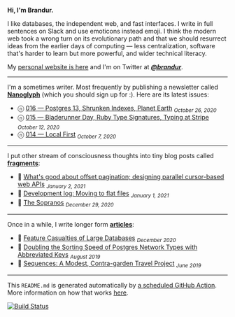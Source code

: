 **Hi, I'm Brandur.**

I like databases, the independent web, and fast interfaces. I write in full sentences on Slack and use emoticons instead emoji. I think the modern web took a wrong turn on its evolutionary path and that we should resurrect ideas from the earlier days of computing — less centralization, software that's harder to learn but more powerful, and wider technical literacy.

My [personal website is here](https://brandur.org) and I'm on Twitter at [***@brandur***](https://twitter.com/brandur).

---

I'm a sometimes writer. Most frequently by publishing a newsletter called [**Nanoglyph**](https://brandur.org/newsletter#nanoglyph) (which you should sign up for :). Here are its latest issues:

* ⓝ [016 — Postgres 13, Shrunken Indexes, Planet Earth](https://brandur.org/nanoglyphs/016-postgres-13) <sub><em>October 26, 2020</em></sub>
* ⓝ [015 — Bladerunner Day, Ruby Type Signatures, Typing at Stripe](https://brandur.org/nanoglyphs/015-ruby-typing) <sub><em>October 12, 2020</em></sub>
* ⓝ [014 — Local First](https://brandur.org/nanoglyphs/014-local-first) <sub><em>October 7, 2020</em></sub>

---

I put other stream of consciousness thoughts into tiny blog posts called [**fragments**](https://brandur.org/fragments):

* 🐚 [What's good about offset pagination; designing parallel cursor-based web APIs](https://brandur.org/fragments/offset-pagination) <sub><em>January 2, 2021</em></sub>
* 🐚 [Development log: Moving to flat files](https://brandur.org/fragments/flat-files) <sub><em>January 1, 2021</em></sub>
* 🐚 [The Sopranos](https://brandur.org/fragments/the-sopranos) <sub><em>December 29, 2020</em></sub>

---

Once in a while, I write longer form [**articles**](https://brandur.org/articles):

* 📖 [Feature Casualties of Large Databases](https://brandur.org/large-database-casualties) <sub><em>December 2020</em></sub>
* 📖 [Doubling the Sorting Speed of Postgres Network Types with Abbreviated Keys](https://brandur.org/sortsupport-inet) <sub><em>August 2019</em></sub>
* 📖 [Sequences: A Modest, Contra-garden Travel Project](https://brandur.org/sequences-project) <sub><em>June 2019</em></sub>

---

This `README.md` is generated automatically by [a scheduled GitHub Action](https://github.com/brandur/brandur/blob/master/.github/workflows/ci.yml). More information on how that works [here](https://brandur.org/fragments/self-updating-github-readme).

[![Build Status](https://github.com/brandur/brandur/workflows/brandur%20CI/badge.svg)](https://github.com/brandur/brandur/actions)
